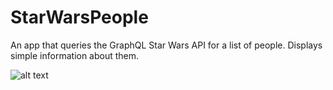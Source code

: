 # StarWarsPeople
An app that queries the GraphQL Star Wars API for a list of people. Displays simple information about them.

![alt text](https://i.imgur.com/MPDQcZc.png "Screenshot 1")
